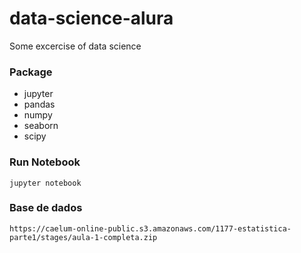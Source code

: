 # data-science-alura
Some excercise of data science 



### Package

* jupyter
* pandas
* numpy
* seaborn
* scipy

### Run Notebook
 `` jupyter notebook ``

### Base de dados
``https://caelum-online-public.s3.amazonaws.com/1177-estatistica-parte1/stages/aula-1-completa.zip``
